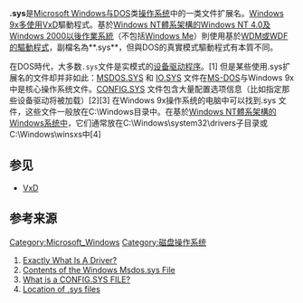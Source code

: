 **.sys**是[Microsoft Windows与](https://zh.wikipedia.org/wiki/Microsoft_Windows "wikilink")[DOS](../Page/DOS.md "wikilink")类[操作系统](../Page/操作系统.md "wikilink")中的一类文件扩展名。[Windows 9x多使用](../Page/Windows_9x.md "wikilink")[VxD](../Page/VxD.md "wikilink")驅動程式。基於[Windows NT體系架構的](https://zh.wikipedia.org/wiki/Windows_NT體系架構 "wikilink")[Windows NT 4.0及](../Page/Windows_NT_4.0.md "wikilink")[Windows 2000以後作業系統](../Page/Windows_2000.md "wikilink")（不包括[Windows Me](../Page/Windows_Me.md "wikilink")）則使用基於[WDM或](../Page/Windows_Driver_Model.md "wikilink")[WDF的驅動程式](../Page/Windows_Driver_Frameworks.md "wikilink")，副檔名為**.sys**，但與DOS的真實模式驅動程式有本質不同。

在DOS時代，大多数`.sys`文件是实模式的[设备驱动程序](https://zh.wikipedia.org/wiki/设备驱动程序 "wikilink")。\[1\] 但是某些使用.sys扩展名的文件却并非如此：[MSDOS.SYS](https://zh.wikipedia.org/wiki/MSDOS.SYS "wikilink") 和 [IO.SYS](https://zh.wikipedia.org/wiki/IO.SYS "wikilink") 文件在[MS-DOS](../Page/MS-DOS.md "wikilink")与Windows 9x中是核心操作系统文件。[CONFIG.SYS](https://zh.wikipedia.org/wiki/CONFIG.SYS "wikilink") 文件包含大量配置选项信息（比如指定那些设备驱动将被加载）\[2\]\[3\] 在Windows 9x操作系统的电脑中可以找到.sys 文件，这些文件一般放在C:\\Windows目录中。在基於[Windows NT體系架構的Windows系统中](https://zh.wikipedia.org/wiki/Windows_NT體系架構 "wikilink")，它们通常放在C:\\Windows\\system32\\drivers子目录或C:\\Windows\\winsxs中\[4\]

## 参见

  - [VxD](../Page/VxD.md "wikilink")

## 参考来源

[Category:Microsoft_Windows](https://zh.wikipedia.org/wiki/Category:Microsoft_Windows "wikilink") [Category:磁盘操作系统](https://zh.wikipedia.org/wiki/Category:磁盘操作系统 "wikilink")

1.  [Exactly What Is A Driver?](http://www.osronline.com/article.cfm?article=233)
2.  [Contents of the Windows Msdos.sys File](http://support.microsoft.com/kb/118579)
3.  [What is a CONFIG.SYS FILE?](http://www.dewassoc.com/support/msdos/config_sys.htm)
4.  [Location of .sys files](http://www.fileinfo.com/extension/sys)